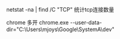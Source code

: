 netstat -na | find /C "TCP" 统计tcp连接数量

chrome 多开
chrome.exe --user-data-dir="C:\Users\mjoys\Google\SystemA\dev"